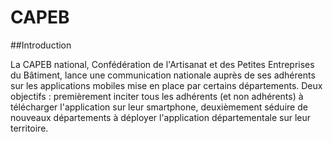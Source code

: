 # CAPEB

##Introduction

La CAPEB national, Confédération de l'Artisanat et des Petites Entreprises du Bâtiment, lance une communication nationale auprès de ses adhérents sur les applications mobiles mise en place par certains départements. Deux objectifs : premièrement inciter tous les adhérents (et non adhérents) à télécharger l'application sur leur smartphone, deuxièmement séduire de nouveaux départements à déployer l'application départementale sur leur territoire.
